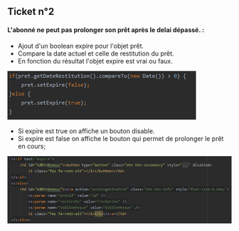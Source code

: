 ##  Ticket n°2
   
#### L'abonné ne peut pas prolonger son prêt après le delai dépassé. :
   
   - Ajout d'un boolean expire pour l'objet prêt.
   - Compare la date actuel et celle de restitution du prêt.
   - En fonction du résultat l'objet expire est vrai ou faux.
   
   ![automated like clockwork](image/image_1.png)
   
   - Si expire est true on affiche un bouton disable.
   - Si expire est false on affiche le bouton qui permet de prolonger le prêt en cours;

   ![automated like clockwork](image/image_2.png)
   
    
